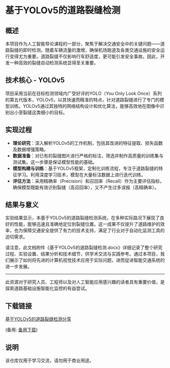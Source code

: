 # 基于YOLOv5的道路裂缝检测

## 概述
本项目作为人工智能导论课程的一部分，聚焦于解决交通安全中的关键问题——道路裂缝的即时检测。随着车辆流量的激增，确保机场跑道及各类交通设施的安全运行变得尤为重要。道路裂缝不仅影响行车舒适度，更可能引发安全事故。因此，开发一种高效的裂缝自动检测系统显得至关重要。

## 技术核心 - YOLOv5
项目采用当前在目标检测领域内广受好评的YOLO（You Only Look Once）系列的第五代版本，YOLOv5，以其快速而精准的特点，针对道路裂缝进行了专门的模型训练。YOLOv5通过其独特的网络结构设计和优化算法，能够高效地在图像中识别出小至裂缝这类细小的目标。

## 实现过程
- **理论研究**：深入解析YOLOv5的工作机制，包括其改进的特征提取、损失函数及数据增强策略。
- **数据准备**：对已有的裂缝图片进行严格的标注，筛选并制作高质量的训练集与测试集。这一步骤是保证模型性能的基础。
- **模型构建与训练**：基于YOLOv5框架，定制化训练流程，专注于道路裂缝的特征学习。利用深度学习技术，模型在大量标注数据上进行迭代训练。
- **评估方法**：采用精确率（Precision）和召回率（Recall）作为主要评估指标，确保模型既能有效识别裂缝（高召回率），又不产生过多误报（高精确率）。

## 结果与意义
实验结果显示，本基于YOLOv5的道路裂缝检测系统，在多种实际路况下展现了良好的性能，能够迅速且准确地定位到裂缝位置。这一成果不仅提升了道路维护的效率，也为保障交通安全提供了有力的技术支持，满足了行业对于自动化监测工具的迫切需求。

请注意，此文档附件《基于YOLOv5的道路裂缝检测.docx》详细记录了整个研究过程、实验设置、结果分析和技术细节，供学术交流与实践参考。通过本项目，我们展示了如何将先进的计算机视觉技术应用于实际问题，进而促进智能交通系统的进一步发展。

---
此资源对于研究人员、工程师以及对人工智能应用感兴趣的读者具有重要价值，是探索道路基础设施智能化监控的有益尝试。

## 下载链接
[基于YOLOv5的道路裂缝检测分享](https://pan.quark.cn/s/d76b39aee78b) 

(备用: [备用下载](https://pan.baidu.com/s/1lC2V31eeePRvOg1WsQQccA?pwd=1234))

## 说明

该仓库仅用于学习交流，请勿用于商业用途。
